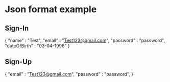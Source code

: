 # Json format example

## Sign-In
{
    "name" : "Test",
    "email" : "Test123@gmail.com",
    "password" : "password",
    "dateOfBirth" : "03-04-1996"
}

## Sign-Up
{
    "email" : "Test123@gmail.com",
    "password" : "password",
}
